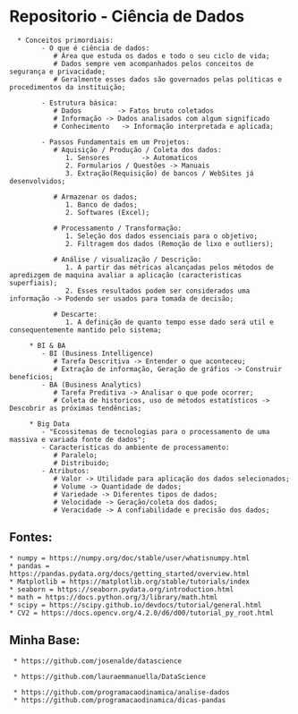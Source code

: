 # Repositorio - Ciência de Dados
      * Conceitos primordiais:
            - O que é ciência de dados:
               # Área que estuda os dados e todo o seu ciclo de vida;
               # Dados sempre vem acompanhados pelos conceitos de segurança e privacidade;
               # Geralmente esses dados são governados pelas políticas e procedimentos da instituição;

            - Estrutura básica:
               # Dados         -> Fatos bruto coletados
               # Informação	-> Dados analisados com algum significado
               # Conhecimento	-> Informação interpretada e aplicada;

            - Passos Fundamentais em um Projetos:
               # Aquisição / Produção / Coleta dos dados:
                  1. Sensores	 	 -> Automaticos
                  2. Formularios / Questões -> Manuais
                  3. Extração(Requisição) de bancos / WebSites já desenvolvidos;

               # Armazenar os dados;
                  1. Banco de dados;
                  2. Softwares (Excel);

               # Processamento / Transformação:
                  1. Seleção dos dados essenciais para o objetivo;
                  2. Filtragem dos dados (Remoção de lixo e outliers);

               # Análise / visualização / Descrição:
                  1. A partir das métricas alcançadas pelos métodos de apredizgem de maquina avaliar a aplicação (caracteristicas superfiais);
                  2. Esses resultados podem ser considerados uma informação -> Podendo ser usados para tomada de decisão;

               # Descarte:
                  1. A definição de quanto tempo esse dado será util e consequentemente mantido pelo sistema;

         * BI & BA
            - BI (Business Intelligence)
               # Tarefa Descritiva -> Entender o que aconteceu;
               # Extração de informação, Geração de gráfios -> Construir benefícios;
            - BA (Business Analytics)
               # Tarefa Preditiva -> Analisar o que pode ocorrer;
               # Coleta de historicos, uso de métodos estatísticos -> Descobrir as próximas tendências;

         * Big Data
            - "Ecossitemas de tecnologias para o processamento de uma massiva e variada fonte de dados";
            - Caracteristicas do ambiente de processamento:
               # Paralelo;
               # Distribuido;
            - Atributos:
               # Valor -> Utilidade para aplicação dos dados selecionados;
               # Volume -> Quantidade de dados;
               # Variedade -> Diferentes tipos de dados;
               # Velocidade -> Geração/coleta dos dados;
               # Veracidade -> A confiabilidade e precisão dos dados;

## Fontes:
    * numpy = https://numpy.org/doc/stable/user/whatisnumpy.html
    * pandas = https://pandas.pydata.org/docs/getting_started/overview.html
    * Matplotlib = https://matplotlib.org/stable/tutorials/index
    * seaborn = https://seaborn.pydata.org/introduction.html
    * math = https://docs.python.org/3/library/math.html
    * scipy = https://scipy.github.io/devdocs/tutorial/general.html
    * CV2 = https://docs.opencv.org/4.2.0/d6/d00/tutorial_py_root.html

## Minha Base:
     * https://github.com/josenalde/datascience
     
     * https://github.com/lauraemmanuella/DataScience
     
     * https://github.com/programacaodinamica/analise-dados
     * https://github.com/programacaodinamica/dicas-pandas

